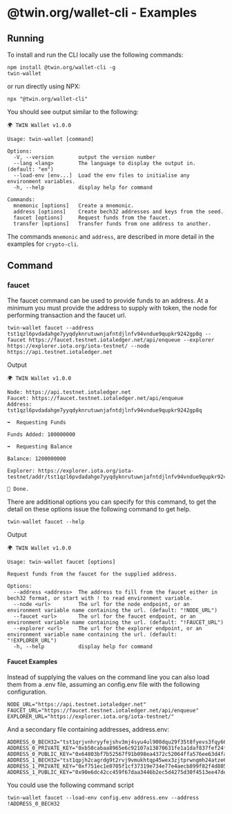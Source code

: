 # @twin.org/wallet-cli - Examples

## Running

To install and run the CLI locally use the following commands:

```shell
npm install @twin.org/wallet-cli -g
twin-wallet
```

or run directly using NPX:

```shell
npx "@twin.org/wallet-cli"
```

You should see output similar to the following:

```shell
🌍 TWIN Wallet v1.0.0

Usage: twin-wallet [command]

Options:
  -V, --version        output the version number
  --lang <lang>        The language to display the output in. (default: "en")
  --load-env [env...]  Load the env files to initialise any environment variables.
  -h, --help           display help for command

Commands:
  mnemonic [options]   Create a mnemonic.
  address [options]    Create bech32 addresses and keys from the seed.
  faucet [options]     Request funds from the faucet.
  transfer [options]   Transfer funds from one address to another.
```

The commands `mnemonic` and `address`, are described in more detail in the examples for `crypto-cli`.

## Command

### faucet

The faucet command can be used to provide funds to an address. At a minimum you must provide the address to supply with token, the node for performing transaction and the faucet url.

```shell
twin-wallet faucet --address tst1qzl6pvdadahge7yyqdyknrutuwnjafntdjlnfv94vndue9qupkr9242gp8q --faucet https://faucet.testnet.iotaledger.net/api/enqueue --explorer https://explorer.iota.org/iota-testnet/ --node https://api.testnet.iotaledger.net
```

Output

```shell
🌍 TWIN Wallet v1.0.0

Node: https://api.testnet.iotaledger.net
Faucet: https://faucet.testnet.iotaledger.net/api/enqueue
Address: tst1qzl6pvdadahge7yyqdyknrutuwnjafntdjlnfv94vndue9qupkr9242gp8q

➡️  Requesting Funds

Funds Added: 100000000

➡️  Requesting Balance

Balance: 1200000000

Explorer: https://explorer.iota.org/iota-testnet/addr/tst1qzl6pvdadahge7yyqdyknrutuwnjafntdjlnfv94vndue9qupkr9242gp8q

🎉 Done.
```

There are additional options you can specify for this command, to get the detail on these options issue the following command to get help.

```shell
twin-wallet faucet --help
```

Output

```shell
🌍 TWIN Wallet v1.0.0

Usage: twin-wallet faucet [options]

Request funds from the faucet for the supplied address.

Options:
  --address <address>  The address to fill from the faucet either in bech32 format, or start with ! to read environment variable.
  --node <url>         The url for the node endpoint, or an environment variable name containing the url. (default: "!NODE_URL")
  --faucet <url>       The url for the faucet endpoint, or an environment variable name containing the url. (default: "!FAUCET_URL")
  --explorer <url>     The url for the explorer endpoint, or an environment variable name containing the url. (default: "!EXPLORER_URL")
  -h, --help           display help for command
```

#### Faucet Examples

Instead of supplying the values on the command line you can also load them from a .env file, assuming an config.env file with the following configuration.

```shell
NODE_URL="https://api.testnet.iotaledger.net"
FAUCET_URL="https://faucet.testnet.iotaledger.net/api/enqueue"
EXPLORER_URL="https://explorer.iota.org/iota-testnet/"
```

And a secondary file containing addresses, address.env:

```shell
ADDRESS_0_BECH32="tst1qrjvnhryyfejshv3mj4syu4ul900dqu29f35t8fyevs3fqy6670t5v72w70"
ADDRESS_0_PRIVATE_KEY="0xb50cabaa8965e6c92107a13870631fe1a1daf837fef24f32b339c606c236b4d4"
ADDRESS_0_PUBLIC_KEY="0x64803bf7b52567f91b098ea4372c52064ffa576ee63d4faa04cd79b02d4b4db7"
ADDRESS_1_BECH32="tst1qpjh2cagrdg9t2rvj9vmukhtqp45wex3zjtprwngmh24atze6xuuq2uwzv8"
ADDRESS_1_PRIVATE_KEY="0xf751ec1e0705f1cf37319e734e77e4aecb899f82f4d80554b0333d24414cb7a1"
ADDRESS_1_PUBLIC_KEY="0x90e6dc42cc459f67daa3446b2ec5d4275d30f4513ee47dec9dc0d518d2c9ccf2"
```

You could use the following command script

```shell
twin-wallet faucet --load-env config.env address.env --address !ADDRESS_0_BECH32
```
